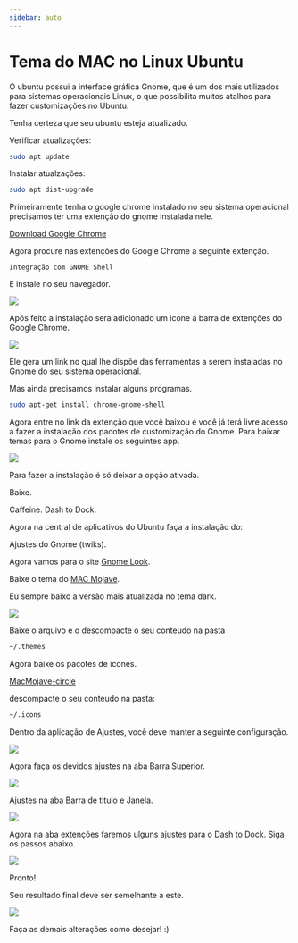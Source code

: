 ```yaml
---
sidebar: auto
---
```

# Tema do MAC no Linux Ubuntu

O ubuntu possui a interface gráfica Gnome, que é um dos mais utilizados para sistemas operacionais Linux, o que possibilita muitos atalhos para fazer customizações no Ubuntu.

Tenha certeza que seu ubuntu esteja atualizado.

Verificar atualizações:

```bash
sudo apt update
```

Instalar atualzações:

```bash
sudo apt dist-upgrade
```

Primeiramente tenha o google chrome instalado no seu sistema operacional precisamos ter uma extenção do gnome instalada nele.

[Download Google Chrome ](https://www.google.pt/intl/pt-PT/chrome/)

Agora procure nas extenções do Google Chrome a seguinte extenção.

```
Integração com GNOME Shell
```

E instale no seu navegador.

<img src="/images/gnome-extension.png">

Após feito a instalação sera adicionado um icone a barra de extenções do Google Chrome.

<img src="/images/gnome-extension-icone.png">

Ele gera um link no qual lhe dispõe das ferramentas a serem instaladas no Gnome do seu sistema operacional.

Mas ainda precisamos instalar alguns programas.

```bash
sudo apt-get install chrome-gnome-shell
```

Agora entre no link da extenção que você baixou e você já terá livre acesso a fazer a instalação dos pacotes de customização do Gnome. Para baixar temas para o Gnome instale os seguintes app.

<img src="/images/gnome-extension-user-themes.png">

Para fazer a instalação é só deixar a opção ativada.

Baixe.

Caffeine.
Dash to Dock.

Agora na central de aplicativos do Ubuntu faça a instalação do:

Ajustes do Gnome (twiks).

Agora vamos para o site [Gnome Look](https://www.gnome-look.org/).

Baixe o tema do [MAC Mojave](https://www.gnome-look.org/p/1275087/).

Eu sempre baixo a versão mais atualizada no tema dark.

<img src="/images/gnome-mac-mojave-dark.png">

Baixe o arquivo e o descompacte o seu conteudo na pasta

```bash
~/.themes
```

Agora baixe os pacotes de icones.

[MacMojave-circle](https://www.gnome-look.org/s/Gnome/p/1305429)

descompacte o seu conteudo na pasta:

```bash
~/.icons
```

Dentro da aplicação de Ajustes, você deve manter a seguinte configuração.

<img src="/images/theme-mac-ajustes.png">

Agora faça os devidos ajustes na aba Barra Superior.

<img src="/images/theme-mac-barra-superior.png">

Ajustes na aba Barra de titulo e Janela.

<img src="/images/theme-mac-barra-de-titulo-e-janela.png">

Agora na aba extenções faremos ulguns ajustes para o Dash to Dock. Siga os passos abaixo.

<img src="/images/theme-mac-extencoes.png">

Pronto!

Seu resultado final deve ser semelhante a este.

<img src="/images/theme-mac-in-ubuntu.png">

Faça as demais alterações como desejar! :)
